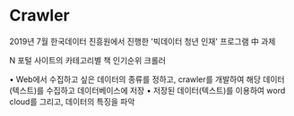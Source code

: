 # Crawler
2019년 7월 한국데이터 진흥원에서 진행한 '빅데이터 청년 인재' 프로그램 中 과제

N 포털 사이트의 카테고리별 책 인기순위 크롤러

• Web에서 수집하고 싶은 데이터의 종류를 정하고, crawler를 개발하여
해당 데이터(텍스트)를 수집하고 데이터베이스에 저장
• 저장된 데이터(텍스트)를 이용하여 word cloud를 그리고, 데이터의
특징을 파악
